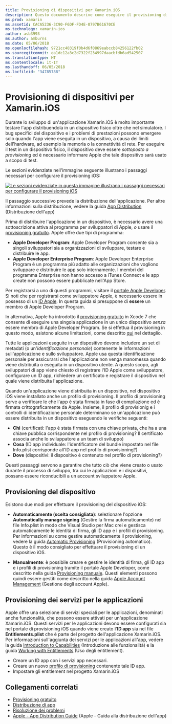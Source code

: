 ```yaml
---
title: Provisioning di dispositivi per Xamarin.iOS
description: Questo documento descrive come eseguire il provisioning di un dispositivo in modo da usarlo per il test di un'applicazione. Illustra inoltre come configurare un'app per poter usare funzionalità quali le notifiche push.
ms.prod: xamarin
ms.assetid: CACA5236-3C90-F6DF-FD4E-0797B61670CE
ms.technology: xamarin-ios
author: asb3993
ms.author: amburns
ms.date: 05/06/2018
ms.openlocfilehash: 9721cc40319f0b4d6f0869eabccb84256122fb02
ms.sourcegitcommit: ea1dc12a3c2d7322f234997daacbfdb6ad542507
ms.translationtype: HT
ms.contentlocale: it-IT
ms.lasthandoff: 06/05/2018
ms.locfileid: "34785788"
---
```

# <a name="device-provisioning-for-xamarinios"></a>Provisioning di dispositivi per Xamarin.iOS

Durante lo sviluppo di un'applicazione Xamarin.iOS è molto importante testare l'app distribuendola in un dispositivo fisico oltre che nel simulatore. I bug specifici del dispositivo e i problemi di prestazioni possono emergere solo quando l'app viene eseguita in un dispositivo, a causa dei limiti dell'hardware, ad esempio la memoria o la connettività di rete. Per eseguire il test in un dispositivo fisico, il dispositivo deve essere *sottoposto a provisioning* ed è necessario informare Apple che tale dispositivo sarà usato a scopo di test.

Le sezioni evidenziate nell'immagine seguente illustrano i passaggi necessari per configurare il provisioning iOS:

[![](images/provisioningdiagram.png "Le sezioni evidenziate in questa immagine illustrano i passaggi necessari per configurare il provisioning iOS")](images/provisioningdiagram.png#lightbox)

Il passaggio successivo prevede la distribuzione dell'applicazione. Per altre informazioni sulla distribuzione, vedere la guida [App Distribution](~/ios/deploy-test/app-distribution/index.md) (Distribuzione dell'app)

Prima di distribuire l'applicazione in un dispositivo, è necessario avere una sottoscrizione attiva al programma per sviluppatori di Apple, *o* usare il [provisioning gratuito](~/ios/get-started/installation/device-provisioning/free-provisioning.md). Apple offre due tipi di programma:

- **Apple Developer Program**: Apple Developer Program consente sia a singoli sviluppatori sia a organizzazioni di sviluppare, testare e distribuire le app.
- **Apple Developer Enterprise Program**: Apple Developer Enterprise Program è un programma più adatto alle organizzazioni che vogliono sviluppare e distribuire le app solo internamente. I membri del programma Enterprise non hanno accesso a iTunes Connect e le app create non possono essere pubblicate nell'App Store.


Per registrarsi a uno di questi programmi, visitare il [portale Apple Developer](https://developer.apple.com/programs/enroll/). Si noti che per registrarsi come sviluppatore Apple, è necessario essere in possesso di un [ID Apple](https://appleid.apple.com/). In questa guida si presuppone di **essere** un membro di Apple Developer Program.

In alternativa, Apple ha introdotto il [provisioning gratuito](~/ios/get-started/installation/device-provisioning/free-provisioning.md) in Xcode 7 che consente di eseguire una singola applicazione in un unico dispositivo *senza* essere membro di Apple Developer Program. Se si effettua il provisioning in questo modo, esistono alcune limitazioni, come descritto [qui](~/ios/get-started/installation/device-provisioning/free-provisioning.md#limitations) nel dettaglio.

Tutte le applicazioni eseguite in un dispositivo devono includere un set di metadati (o un'*identificazione personale*) contenente le informazioni sull'applicazione e sullo sviluppatore. Apple usa questa identificazione personale per assicurarsi che l'applicazione non venga manomessa quando viene distribuita o eseguita in un dispositivo utente. A questo scopo, agli sviluppatori di app viene chiesto di registrare l'ID Apple come sviluppatore, configurare un ID app, richiedere un certificato e registrare il dispositivo nel quale viene distribuita l'applicazione.

Quando un'applicazione viene distribuita in un dispositivo, nel dispositivo iOS viene installato anche un profilo di provisioning. Il profilo di provisioning serve a verificare le che l'app è stata firmata in fase di compilazione ed è firmata crittograficamente da Apple. Insieme, il profilo di provisionig e i controlli di identificazione personale determinano se un'applicazione può essere distribuita in un dispositivo eseguendo le verifiche seguenti:

- **Chi** (certificati: l'app è stata firmata con una chiave privata, che ha a una chiave pubblica corrispondente nel profilo di provisioning? Il certificato associa anche lo sviluppatore a un team di sviluppo)
- **Cosa** (ID app individuale: l'identificatore del bundle impostato nel file Info.plist corrisponde all'ID app nel profilo di provisioning?)
- **Dove** (dispositivi: il dispositivo è contenuto nel profilo di provisioning?)

Questi passaggi servono a garantire che tutto ciò che viene creato o usato durante il processo di sviluppo, tra cui le applicazioni e i dispositivi, possano essere riconducibili a un account sviluppatore Apple.

<a name="Provisioning_Profile" />

## <a name="provisioning-your-device"></a>Provisioning del dispositivo

Esistono due modi per effettuare il provisioning del dispositivo iOS:

* **Automaticamente (scelta consigliata)**: selezionare l'opzione **Automatically manage signing** (Gestire la firma automaticamente) nel file Info.plist in modo che Visual Studio per Mac crei e gestisca automaticamente le identità di firma, gli ID app e i profili di provisioning. Per informazioni su come gestire automaticamente il provisioning, vedere la guida [Automatic Provisioning](automatic-provisioning.md) (Provisioning automatico). Questo è il modo consigliato per effettuare il provisioning di un dispositivo iOS.

* **Manualmente**: è possibile creare e gestire le identità di firma, gli ID app e i profili di provisioning tramite il portale Apple Developer, come descritto nella guida [Provisioning manuale](manual-provisioning.md). Questi elementi possono quindi essere gestiti come descritto nella guida [Apple Account Management](~/cross-platform/macios/apple-account-management.md) (Gestione degli account Apple).


<a name="appservices" />

## <a name="provisioning-for-application-services"></a>Provisioning dei servizi per le applicazioni

Apple offre una selezione di servizi speciali per le applicazioni, denominati anche funzionalità, che possono essere attivati per un'applicazione Xamarin.iOS. Questi servizi per le applicazioni devono essere configurati sia nel portale di provisioning iOS quando viene creato l'**ID app** sia nel file **Entitlements.plist** che è parte del progetto dell'applicazione Xamarin.iOS. Per informazioni sull'aggiunta dei servizi per le applicazioni all'app, vedere la guida [Introduction to Capabilities](~/ios/deploy-test/provisioning/capabilities/index.md) (Introduzione alle funzionalità) e la guida [Working with Entitlements](~/ios/deploy-test/provisioning/entitlements.md) (Uso degli entitlement).

* Creare un ID app con i servizi app necessari.
* Creare un nuovo [profilo di provisioning](#Provisioning_Profile) contenente tale ID app.
* Impostare gli entitlement nel progetto Xamarin.iOS

## <a name="related-links"></a>Collegamenti correlati

- [Provisioning gratuito](~/ios/get-started/installation/device-provisioning/free-provisioning.md)
- [Distribuzione di app](~/ios/deploy-test/app-distribution/index.md)
- [Risoluzione dei problemi](~/ios/deploy-test/troubleshooting.md)
- [Apple - App Distribution Guide](https://developer.apple.com/library/ios/documentation/IDEs/Conceptual/AppDistributionGuide/Introduction/Introduction.html) (Apple - Guida alla distribuzione dell'app)
